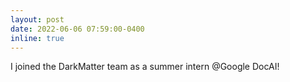 ```yaml
---
layout: post
date: 2022-06-06 07:59:00-0400
inline: true
---
```


I joined the DarkMatter team as a summer intern @Google DocAI!